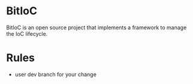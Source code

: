 # BitIoC
BitIoC is an open source project that implements a framework to manage the IoC lifecycle.

# Rules
- user dev branch for your change
